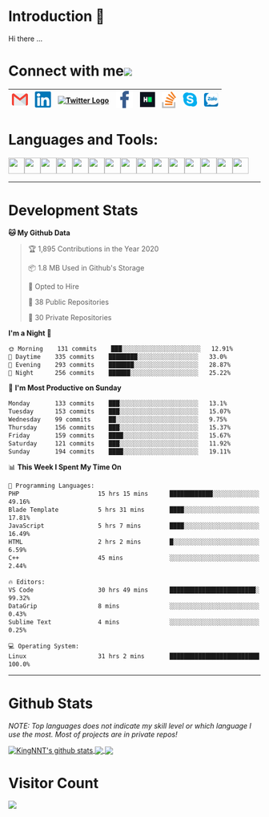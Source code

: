 # Introduction 👋
Hi there ...
# Connect with me<img src="https://github.com/TheDudeThatCode/TheDudeThatCode/blob/master/Assets/Handshake.gif" height="32px">

| [<img src="https://github.com/KingNNT/KingNNT/blob/master/Assets/Contact-Icon/Gmail.svg" alt="Gmail logo" height="32">](mailto:Dev.KingNNT@gmail.com) | [<img src="https://github.com/KingNNT/KingNNT/blob/master/Assets/Contact-Icon/Linkedin.svg" alt="Linkedin Logo" width="32">](https://in.linkedin.com/in/kingnnt) | [<img src="https://github.com/TheDudeThatCode/TheDudeThatCode/blob/master/Assets/Twitter.svg" alt="Twitter Logo" width="32">](https://twitter.com/King_NNT) | [<img src="https://github.com/KingNNT/KingNNT/blob/master/Assets/Contact-Icon/facebook.svg" alt="Facebook logo" width="34">](https://facebook.com/Kinggg.NNT) | [<img src="https://github.com/KingNNT/KingNNT/blob/master/Assets/Contact-Icon/HackerRank.svg" alt="HackerRank Logo" width="30">](https://www.hackerrank.com/Dev_KingNNT) | [<img src="https://github.com/KingNNT/KingNNT/blob/master/Assets/Contact-Icon/stackoverflow.svg" alt="Stackoverflow Logo" width="28">](https://stackoverflow.com/users/12560659/king-nnt) | [<img src="https://github.com/KingNNT/KingNNT/blob/master/Assets/Contact-Icon/skype.svg" alt="Skype Logo" width="28">](https://join.skype.com/invite/eqRpzcC8cGsf) | [<img src="https://github.com/KingNNT/KingNNT/blob/master/Assets/Contact-Icon/zalo.svg" alt="Zalo Logo" width="28">](https://zalo.me/kingnnt) | 
|:---:|:---:|:---:|:---:|:---:|:---:|:---:|:---:|

# Languages and Tools:
<img align='left' height="32" width="32" src="https://cdn.jsdelivr.net/npm/simple-icons@v3/icons/visualstudio.svg" />
<img align='left' height="32" width="32" src="https://cdn.jsdelivr.net/npm/simple-icons@v3/icons/sublimetext.svg" />
<img align='left' height="32" width="32" src="https://cdn.jsdelivr.net/npm/simple-icons@v3/icons/visualstudiocode.svg" />
<img align='left' height="32" width="32" src="https://cdn.jsdelivr.net/npm/simple-icons@v3/icons/jetbrains.svg" />

<img align='left' height="32" width="32" src="https://cdn.jsdelivr.net/npm/simple-icons@v3/icons/html5.svg" />
<img align='left' height="32" width="32" src="https://cdn.jsdelivr.net/npm/simple-icons@v3/icons/css3.svg" />
<img align='left' height="32" width="32" src="https://cdn.jsdelivr.net/npm/simple-icons@3.5.0/icons/bootstrap.svg" />

<img align='left' height="32" width="32" src="https://cdn.jsdelivr.net/npm/simple-icons@v3/icons/javascript.svg" />

<img align='left' height="32" width="32" src="https://cdn.jsdelivr.net/npm/simple-icons@v3/icons/php.svg" />
<img align='left' height="32" width="32" src="https://cdn.jsdelivr.net/npm/simple-icons@v3/icons/laravel.svg" />
<img align='left' height="32" width="32" src="https://cdn.jsdelivr.net/npm/simple-icons@3.5.0/icons/java.svg" />

<img align='left' height="32" width="32" src="https://cdn.jsdelivr.net/npm/simple-icons@v3/icons/mysql.svg" />
<img align='left' height="32" width="32" src="https://cdn.jsdelivr.net/npm/simple-icons@3.5.0/icons/microsoftsqlserver.svg" />
<img align='left' height="32" width="32" src="https://cdn.jsdelivr.net/npm/simple-icons@v3/icons/mongodb.svg" />
<img align='left' height="32" width="32" src="https://cdn.jsdelivr.net/npm/simple-icons@v3/icons/sqlite.svg" />

<br>
<br>

---

# Development Stats
<!--START_SECTION:waka-->
**🐱 My Github Data** 

> 🏆 1,895 Contributions in the Year 2020
 > 
> 📦 1.8 MB Used in Github's Storage 
 > 
> 💼 Opted to Hire
 > 
> 📜 38 Public Repositories
 > 
> 🔑 30 Private Repositories 

**I'm a Night 🦉** 

```text
🌞 Morning    131 commits    ███░░░░░░░░░░░░░░░░░░░░░░   12.91% 
🌆 Daytime    335 commits    ████████░░░░░░░░░░░░░░░░░   33.0% 
🌃 Evening    293 commits    ███████░░░░░░░░░░░░░░░░░░   28.87% 
🌙 Night      256 commits    ██████░░░░░░░░░░░░░░░░░░░   25.22%

```
📅 **I'm Most Productive on Sunday** 

```text
Monday       133 commits    ███░░░░░░░░░░░░░░░░░░░░░░   13.1% 
Tuesday      153 commits    ███░░░░░░░░░░░░░░░░░░░░░░   15.07% 
Wednesday    99 commits     ██░░░░░░░░░░░░░░░░░░░░░░░   9.75% 
Thursday     156 commits    ███░░░░░░░░░░░░░░░░░░░░░░   15.37% 
Friday       159 commits    ████░░░░░░░░░░░░░░░░░░░░░   15.67% 
Saturday     121 commits    ███░░░░░░░░░░░░░░░░░░░░░░   11.92% 
Sunday       194 commits    ████░░░░░░░░░░░░░░░░░░░░░   19.11%

```


📊 **This Week I Spent My Time On** 

```text
💬 Programming Languages: 
PHP                      15 hrs 15 mins      ████████████░░░░░░░░░░░░░   49.16% 
Blade Template           5 hrs 31 mins       ████░░░░░░░░░░░░░░░░░░░░░   17.81% 
JavaScript               5 hrs 7 mins        ████░░░░░░░░░░░░░░░░░░░░░   16.49% 
HTML                     2 hrs 2 mins        █░░░░░░░░░░░░░░░░░░░░░░░░   6.59% 
C++                      45 mins             ░░░░░░░░░░░░░░░░░░░░░░░░░   2.44%

🔥 Editors: 
VS Code                  30 hrs 49 mins      ████████████████████████░   99.32% 
DataGrip                 8 mins              ░░░░░░░░░░░░░░░░░░░░░░░░░   0.43% 
Sublime Text             4 mins              ░░░░░░░░░░░░░░░░░░░░░░░░░   0.25%

💻 Operating System: 
Linux                    31 hrs 2 mins       █████████████████████████   100.0%

```


<!--END_SECTION:waka-->

---

# Github Stats

*NOTE: Top languages does not indicate my skill level or which language I use the most. Most of projects are in private repos!*

<a href="https://github.com/KingNNT">
  <img align="center" src="https://github-readme-stats.vercel.app/api?username=KingNNT&show_icons=true&theme=gruvbox&count_private=true" alt="KingNNT's github stats" />
</a>

<a href="https://github.com/KingNNT">
  <img align="center" src="https://github-readme-stats.vercel.app/api/top-langs/?username=KingNNT&layout=compact&theme=gruvbox&count_private=true&how_icons=true" />
</a>

<a href="https://github.com/KingNNT">
  <img align="center" src="https://github-readme-stats.vercel.app/api/pin/?username=KingNNT&repo=MS-Tools&theme=gruvbox" />
</a>

# Visitor Count
<img src="https://profile-counter.glitch.me/KingNNT/count.svg" />
